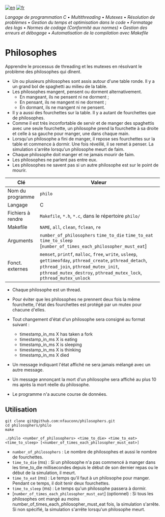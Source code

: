[![en](https://img.shields.io/badge/lang-en-pink.svg)](https://github.com/nfauconn/philosophers/blob/master/README.md)
[![fr](https://img.shields.io/badge/lang-fr-purple.svg)](https://github.com/nfauconn/philosophers/blob/master/README.fr.md)

*Langage de programmation C* • *Multithreading* • *Mutexes* • *Résolution de problèmes* • *Gestion du temps et optimisation dans le code* • *Formatage des logs* • *Normes de codage (Conformité aux normes)* • *Gestion des erreurs et débogage* • *Automatisation de la compilation avec Makefile*

# Philosophes

Apprendre le processus de threading et les mutexes en résolvant le problème des philosophes qui dînent.

- Un ou plusieurs philosophes sont assis autour d'une table ronde. Il y a un grand bol de spaghetti au milieu de la table.
- Les philosophes mangent, pensent ou dorment alternativement.
  - En mangeant, ils ne pensent ni ne dorment ;
  - En pensant, ils ne mangent ni ne dorment ;
  - En dormant, ils ne mangent ni ne pensent.
- Il y a aussi des fourchettes sur la table. Il y a autant de fourchettes que de philosophes.
- Comme il est très inconfortable de servir et de manger des spaghettis avec une seule fourchette, un philosophe prend la fourchette à sa droite et celle à sa gauche pour manger, une dans chaque main.
- Lorsqu'un philosophe a fini de manger, il repose ses fourchettes sur la table et commence à dormir. Une fois réveillé, il se remet à penser. La simulation s'arrête lorsqu'un philosophe meurt de faim.
- Chaque philosophe doit manger et ne jamais mourir de faim.
- Les philosophes ne parlent pas entre eux.
- Les philosophes ne savent pas si un autre philosophe est sur le point de mourir.

| Clé | Valeur |
--|--|
Nom du programme | `philo` 
Langage | C
Fichiers à rendre | `Makefile`, `*.h`, `*.c`, dans le répertoire `philo/` 
Makefile  | `NAME`, `all`, `clean`, `fclean`, `re` 
Arguments  | `number_of_philosophers` `time_to_die` `time_to_eat` `time_to_sleep` [`number_of_times_each_philosopher_must_eat`]
Fonct. externes | `memset`, `printf`, `malloc`, `free`, `write`, `usleep`, `gettimeofday`, `pthread_create`, `pthread_detach`, `pthread_join`, `pthread_mutex_init`, `pthread_mutex_destroy`, `pthread_mutex_lock`, `pthread_mutex_unlock`

- Chaque philosophe est un thread.
- Pour éviter que les philosophes ne prennent deux fois la même fourchette, l'état des fourchettes est protégé par un mutex pour chacune d'elles.

- Tout changement d'état d'un philosophe sera consigné au format suivant :
	- timestamp_in_ms X has taken a fork
	- timestamp_in_ms X is eating
	- timestamp_in_ms X is sleeping
	- timestamp_in_ms X is thinking
	- timestamp_in_ms X died

- Un message indiquant l'état affiché ne sera jamais mélangé avec un autre message.

- Un message annonçant la mort d'un philosophe sera affiché au plus 10 ms après la mort réelle du philosophe.

- Le programme n'a aucune course de données.

## Utilisation

```shell
git clone git@github.com:nfauconn/philosophers.git
cd philosophers/philo
make
```

```shell
./philo <number_of_philosophers> <time_to_die> <time_to_eat> <time_to_sleep> [<number_of_times_each_philosopher_must_eat>]
```

- `number_of_philosophers` : Le nombre de philosophes et aussi le nombre de fourchettes.
- `time_to_die` (ms) : Si un philosophe n'a pas commencé à manger dans les time_to_die millisecondes depuis le début de son dernier repas ou le début de la simulation, il meurt.
- `time_to_eat` (ms) : Le temps qu'il faut à un philosophe pour manger. Pendant ce temps, il doit tenir deux fourchettes.
- `time_to_sleep` (ms) : Le temps qu'un philosophe passera à dormir.
- [`number_of_times_each_philosopher_must_eat`] (optionnel) : Si tous les philosophes ont mangé au moins number_of_times_each_philosopher_must_eat fois, la simulation s'arrête. Si non spécifié, la simulation s'arrête lorsqu'un philosophe meurt.